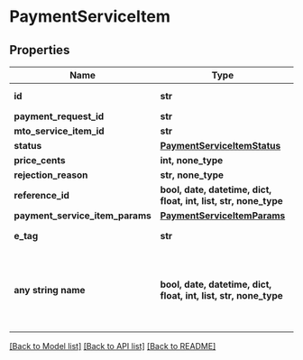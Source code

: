 # PaymentServiceItem


## Properties
Name | Type | Description | Notes
------------ | ------------- | ------------- | -------------
**id** | **str** |  | [optional] [readonly] 
**payment_request_id** | **str** |  | [optional] 
**mto_service_item_id** | **str** |  | [optional] 
**status** | [**PaymentServiceItemStatus**](PaymentServiceItemStatus.md) |  | [optional] 
**price_cents** | **int, none_type** |  | [optional] 
**rejection_reason** | **str, none_type** |  | [optional] 
**reference_id** | **bool, date, datetime, dict, float, int, list, str, none_type** |  | [optional] [readonly] 
**payment_service_item_params** | [**PaymentServiceItemParams**](PaymentServiceItemParams.md) |  | [optional] 
**e_tag** | **str** |  | [optional] [readonly] 
**any string name** | **bool, date, datetime, dict, float, int, list, str, none_type** | any string name can be used but the value must be the correct type | [optional]

[[Back to Model list]](../README.md#documentation-for-models) [[Back to API list]](../README.md#documentation-for-api-endpoints) [[Back to README]](../README.md)


